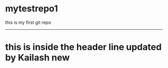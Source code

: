 # mytestrepo1
this is my first git repo
<hr>
<h1> this is inside the header line updated by Kailash new </h1>
<br>

